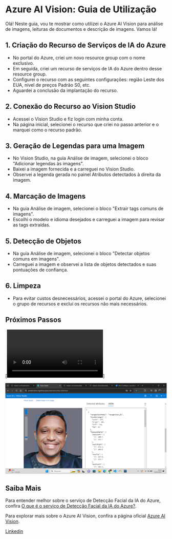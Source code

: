 

# Azure AI Vision: Guia de Utilização

Olá! Neste guia, vou te mostrar como utilizei o Azure AI Vision para análise de imagens, leituras de documentos e descrição de imagens. Vamos lá!

## 1. Criação do Recurso de Serviços de IA do Azure

- No portal do Azure, criei um novo resource group com o nome exclusivo.
- Em seguida, criei um recurso de serviços de IA do Azure dentro desse resource group.
- Configurei o recurso com as seguintes configurações: região Leste dos EUA, nível de preços Padrão S0, etc.
- Aguardei a conclusão da implantação do recurso.

## 2. Conexão do Recurso ao Vision Studio

- Acessei o Vision Studio e fiz login com minha conta.
- Na página inicial, selecionei o recurso que criei no passo anterior e o marquei como o recurso padrão.

## 3. Geração de Legendas para uma Imagem

- No Vision Studio, na guia Análise de imagem, selecionei o bloco "Adicionar legendas às imagens".
- Baixei a imagem fornecida e a carreguei no Vision Studio.
- Observei a legenda gerada no painel Atributos detectados à direita da imagem.

## 4. Marcação de Imagens

- Na guia Análise de imagem, selecionei o bloco "Extrair tags comuns de imagens".
- Escolhi o modelo e idioma desejados e carreguei a imagem para revisar as tags extraídas.

## 5. Detecção de Objetos

- Na guia Análise de imagem, selecionei o bloco "Detectar objetos comuns em imagens".
- Carreguei a imagem e observei a lista de objetos detectados e suas pontuações de confiança.

## 6. Limpeza

- Para evitar custos desnecessários, acessei o portal do Azure, selecionei o grupo de recursos e excluí os recursos não mais necessários.

## Próximos Passos

[![Baixe o video do projeto aqui!](input/vision-studio-azureML.mp4)]

![Capitura de imagem](input/Captura02.png)


## Saiba Mais

Para entender melhor sobre o serviço de Detecção Facial da IA do Azure, confira [O que é o serviço de Detecção Facial da IA do Azure?](https://learn.microsoft.com/pt-br/azure/ai-services/computer-vision/overview-identity).

Para explorar mais sobre o Azure AI Vision, confira a página oficial [Azure AI Vision](https://azure.microsoft.com/services/cognitive-services/computer-vision/).

[Linkedin](https://www.linkedin.com/in/marcelino-albuquerque-developer/)
